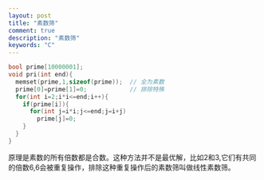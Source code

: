 ```yaml
---
layout: post
title: "素数筛"
comment: true
description: "素数筛"
keywords: "C"
---
```

```C
bool prime[10000001];
void pri(int end){
  memset(prime,1,sizeof(prime));  // 全为素数
  prime[0]=prime[1]=0;            // 排除特殊
  for(int i=2;i*i<=end;i++){
    if(prime[i]){
      for(int j=i*i;j<=end;j=i+j)
        prime[j]=0;
    }
  }
}
```
原理是素数的所有倍数都是合数。这种方法并不是最优解，比如2和3,它们有共同的倍数6,6会被重复操作，排除这种重复操作后的素数筛叫做线性素数筛。
